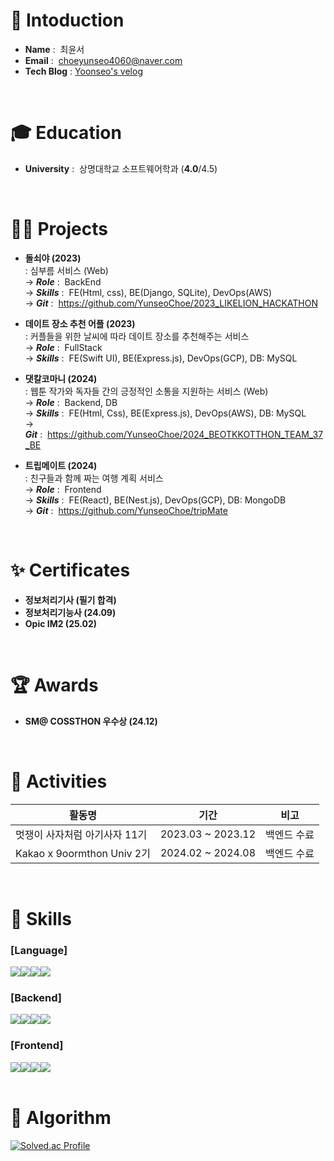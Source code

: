 # 👋 Intoduction
- **Name** : &nbsp;최윤서 
- **Email** : &nbsp;choeyunseo4060@naver.com
- **Tech Blog** : [Yoonseo's velog](https://velog.io/@choeyunseo/posts/)
<br>

# 🎓 Education
- **University** : &nbsp;상명대학교 소프트웨어학과 (**4.0**/4.5)
<br>

# 👩‍💻 Projects
- **돌쇠야 (2023)** <br>
 : 심부름 서비스 (Web) <br>
 &#8594; ***Role***&nbsp;:&nbsp;&nbsp;BackEnd <br>
 &#8594; ***Skills***&nbsp;:&nbsp;&nbsp;FE(Html, css), BE(Django, SQLite), DevOps(AWS) <br>
 &#8594; ***Git***&nbsp;:&nbsp;&nbsp;https://github.com/YunseoChoe/2023_LIKELION_HACKATHON
 
- **데이트 장소 추천 어플 (2023)** <br>
  : 커플들을 위한 날씨에 따라 데이트 장소를 추천해주는 서비스 <br>
  &#8594; ***Role***&nbsp;:&nbsp;&nbsp;FullStack <br>
  &#8594; ***Skills***&nbsp;:&nbsp;&nbsp;FE(Swift UI), BE(Express.js), DevOps(GCP), DB: MySQL <br>
  
- **댓칼코마니 (2024)** <br>
  : 웹툰 작가와 독자들 간의 긍정적인 소통을 지원하는 서비스 (Web) <br>
  &#8594; ***Role***&nbsp;:&nbsp;&nbsp;Backend, DB <br>
  &#8594; ***Skills***&nbsp;:&nbsp;&nbsp;FE(Html, Css), BE(Express.js), DevOps(AWS), DB: MySQL <br>
  &#8594; ***Git***&nbsp;:&nbsp;&nbsp;https://github.com/YunseoChoe/2024_BEOTKKOTTHON_TEAM_37_BE <br>
  
- **트립메이트 (2024)** <br>
  : 친구들과 함께 짜는 여행 계획 서비스 <br>
  &#8594; ***Role***&nbsp;:&nbsp;&nbsp;Frontend <br>
  &#8594; ***Skills***&nbsp;:&nbsp;&nbsp;FE(React), BE(Nest.js), DevOps(GCP), DB: MongoDB <br>
  &#8594; ***Git***&nbsp;:&nbsp;&nbsp;https://github.com/YunseoChoe/tripMate <br>
<br>
  
# ✨ Certificates
 - **정보처리기사 (필기 합격)** <br>
 - **정보처리기능사 (24.09)** <br>
 - **Opic IM2 (25.02)** <br>
<br>

# 🏆 Awards
 - **SM@ COSSTHON 우수상 (24.12)**
<br>

# 💼 Activities
 |활동명|기간|비고|
 |---|---|---|
 |멋쟁이 사자처럼 아기사자 11기|2023.03 ~ 2023.12|백엔드 수료|
 |Kakao x 9oormthon Univ 2기|2024.02 ~ 2024.08|백엔드 수료|
<br>

# 🔨 Skills
### [Language]
<div style="display:flex; flex-direction:row;">
    <img src="https://img.shields.io/badge/Java-007396?style=flat-square&logo=coffeeScript&logoColor=white"/>
    <img src="https://img.shields.io/badge/python-3776AB?style=flat-square&logo=Python&logoColor=white"> 
    <img src="https://img.shields.io/badge/c-A8B9CC?style=flat-square&logo=c&logoColor=white">   
    <img src="https://img.shields.io/badge/c++-00599C?style=flat-square&logo=c++&logoColor=white"> 
    <br>
</div>

### [Backend]
<div style="display:flex; flex-direction:row;">
    <img src="https://img.shields.io/badge/Spring Boot-6DB33F?style=flat-square&logo=Spring Boot&logoColor=white"/></a>
    <img src="https://img.shields.io/badge/mysql-4479A1?style=flat-square&logo=mysql&logoColor=white">
    <img src="https://img.shields.io/badge/apache tomcat-F8DC75?style=flat-square&logo=apachetomcat&logoColor=black">
    <img src="https://img.shields.io/badge/Amazon AWS-232F3E?style=flat-square&logo=Amazon Web Services&logoColor=white"/></a>
    <br>
</div>

### [Frontend]
<div style="display:flex; flex-direction:row;">
    <img src="https://img.shields.io/badge/HTML-E34F26?style=flat-square&logo=HTML5&logoColor=white"/></a>
    <img src="https://img.shields.io/badge/CSS-1572B6?style=flat-square&logo=CSS&logoColor=white"/></a>
    <img src="https://img.shields.io/badge/JavaScript-F7DF1E?style=flat-square&logo=JavaScript&logoColor=white"/></a>
    <img src="https://img.shields.io/badge/React-20232A?style=flat-square&logo=react&logoColor=61DAFB">
</div>

<br>

# 🏅 Algorithm
[![Solved.ac Profile](http://mazassumnida.wtf/api/v2/generate_badge?boj=sky09508)](https://solved.ac/sky09508/)
<br>
